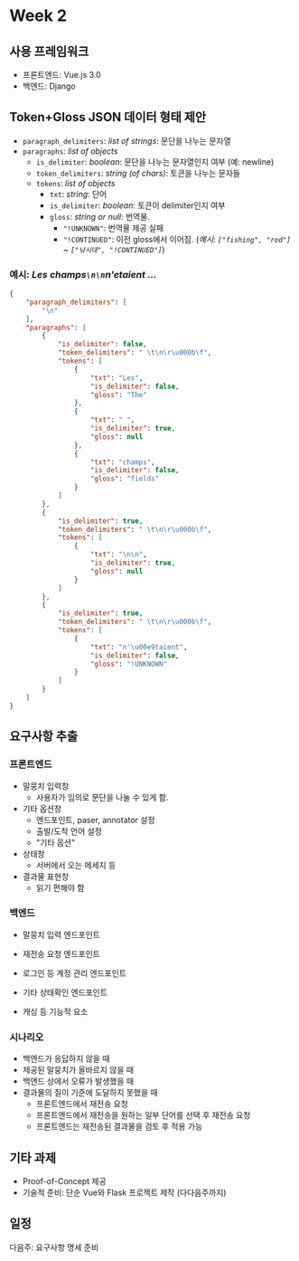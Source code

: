 # Week 2

## 사용 프레임워크
- 프론트엔드: Vue.js 3.0
- 백엔드: Django

## Token+Gloss JSON 데이터 형태 제안
- `paragraph_delimiters`: *list of strings*: 문단을 나누는 문자열
- `paragraphs`: *list of objects*
  - `is_delimiter`: *boolean*: 문단을 나누는 문자열인지 여부 (예: newline)
  - `token_delimiters`: *string (of chars)*: 토큰을 나누는 문자들
  - `tokens`: *list of objects*
    - `txt`: *string*: 단어
	- `is_delimiter`: *boolean*: 토큰이 delimiter인지 여부
	- `gloss`: *string or null*: 번역물.
	  - `"!UNKNOWN"`: 번역물 제공 실패
	  - `"!CONTINUED"`: 이전 gloss에서 이어짐. (*예시: `["fishing", "rod"]` ~ `["낚시대", "!CONTINUED"]`*)

### 예시: *Les champs`\n\n`n'etaient ...*
```json
{
	"paragraph_delimiters": [
		"\n"
	],
	"paragraphs": [
		{
			"is_delimiter": false,
			"token_delimiters": " \t\n\r\u000b\f",
			"tokens": [
				{
					"txt": "Les",
					"is_delimiter": false,
					"gloss": "The"
				},
				{
					"txt": " ",
					"is_delimiter": true,
					"gloss": null
				},
				{
					"txt": "champs",
					"is_delimiter": false,
					"gloss": "fields"
				}
			]
		},
		{
			"is_delimiter": true,
			"token_delimiters": " \t\n\r\u000b\f",
			"tokens": [
				{
					"txt": "\n\n",
					"is_delimiter": true,
					"gloss": null
				}
			]
		},
		{
			"is_delimiter": true,
			"token_delimiters": " \t\n\r\u000b\f",
			"tokens": [
				{
					"txt": "n'\u00e9taient",
					"is_delimiter": false,
					"gloss": "!UNKNOWN"
				}
			]
		}
	]
}
```

## 요구사항 추출

### 프론트엔드
- 말뭉치 입력창
  - 사용자가 임의로 문단을 나눌 수 있게 함.
- 기타 옵션창
  - 엔드포인트, paser, annotator 설정
  - 출발/도착 언어 설정
  - "기타 옵션"
- 상태창
  - 서버에서 오는 메세지 등
- 결과물 표현창
  - 읽기 편해야 함

### 백엔드
- 말뭉치 입력 엔드포인트
- 재전송 요청 엔드포인트
- 로그인 등 계정 관리 엔드포인트
- 기타 상태확인 엔드포인트

- 캐싱 등 기능적 요소

### 시나리오
- 백엔드가 응답하지 않을 때
- 제공된 말뭉치가 올바르지 않을 때
- 백엔드 상에서 오류가 발생했을 때
- 결과물의 질이 기준에 도달하지 못했을 때
  - 프론트엔드에서 재전송 요청
  - 프론트엔드에서 재전송을 원하는 일부 단어를 선택 후 재전송 요청
  - 프론트엔드는 재전송된 결과물을 검토 후 적용 가능

## 기타 과제
- Proof-of-Concept 제공
- 기술적 준비: 단순 Vue와 Flask 프로젝트 제작 (다다음주까지)

## 일정
다음주: 요구사항 명세 준비